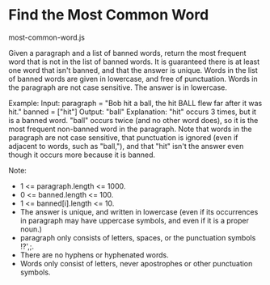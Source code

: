 # Find the Most Common Word
most-common-word.js

Given a paragraph and a list of banned words, return the most frequent word that is not in the list of banned words.  It is guaranteed there is at least one word that isn't banned, and that the answer is unique.
Words in the list of banned words are given in lowercase, and free of punctuation.  Words in the paragraph are not case sensitive.  The answer is in lowercase.
 
Example:
Input:  paragraph = "Bob hit a ball, the hit BALL flew far after it was hit." banned = ["hit"] Output: "ball" Explanation:  "hit" occurs 3 times, but it is a banned word. "ball" occurs twice (and no other word does), so it is the most frequent non-banned word in the paragraph.  Note that words in the paragraph are not case sensitive, that punctuation is ignored (even if adjacent to words, such as "ball,"),  and that "hit" isn't the answer even though it occurs more because it is banned. 
 
Note:

-	1 <= paragraph.length <= 1000.
-	0 <= banned.length <= 100.
-	1 <= banned[i].length <= 10.
-	The answer is unique, and written in lowercase (even if its occurrences in paragraph may have uppercase symbols, and even if it is a proper noun.)
-	paragraph only consists of letters, spaces, or the punctuation symbols !?',;.
-	There are no hyphens or hyphenated words.
-	Words only consist of letters, never apostrophes or other punctuation symbols.
